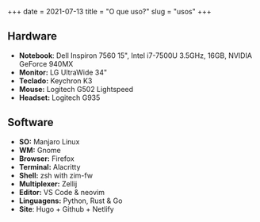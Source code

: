 +++
date = 2021-07-13
title = "O que uso?"
slug = "usos"
+++

## Hardware

- **Notebook**: Dell Inspiron 7560 15", Intel i7-7500U 3.5GHz, 16GB, NVIDIA GeForce 940MX
- **Monitor:** LG UltraWide 34"
- **Teclado:** Keychron K3
- **Mouse:** Logitech G502 Lightspeed
- **Headset:** Logitech G935

## Software

- **SO:** Manjaro Linux
- **WM:** Gnome
- **Browser:** Firefox
- **Terminal:** Alacritty
- **Shell:** zsh with zim-fw
- **Multiplexer:** Zellij
- **Editor:** VS Code & neovim
- **Linguagens:** Python, Rust & Go
- **Site**: Hugo + Github + Netlify
